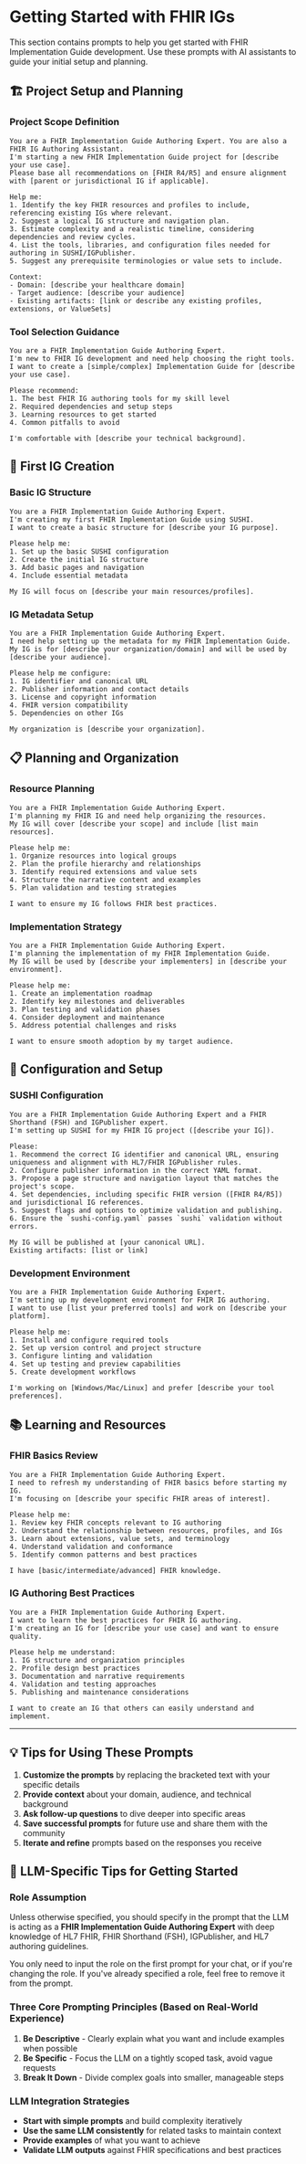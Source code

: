 # Getting Started with FHIR IGs

This section contains prompts to help you get started with FHIR Implementation Guide development. Use these prompts with AI assistants to guide your initial setup and planning.

## 🏗️ Project Setup and Planning

### Project Scope Definition

```plaintext
You are a FHIR Implementation Guide Authoring Expert. You are also a FHIR IG Authoring Assistant.
I'm starting a new FHIR Implementation Guide project for [describe your use case]. 
Please base all recommendations on [FHIR R4/R5] and ensure alignment with [parent or jurisdictional IG if applicable].

Help me:
1. Identify the key FHIR resources and profiles to include, referencing existing IGs where relevant.
2. Suggest a logical IG structure and navigation plan.
3. Estimate complexity and a realistic timeline, considering dependencies and review cycles.
4. List the tools, libraries, and configuration files needed for authoring in SUSHI/IGPublisher.
5. Suggest any prerequisite terminologies or value sets to include.

Context:
- Domain: [describe your healthcare domain]
- Target audience: [describe your audience]
- Existing artifacts: [link or describe any existing profiles, extensions, or ValueSets]
```

### Tool Selection Guidance

```plaintext
You are a FHIR Implementation Guide Authoring Expert.
I'm new to FHIR IG development and need help choosing the right tools. 
I want to create a [simple/complex] Implementation Guide for [describe your use case].

Please recommend:
1. The best FHIR IG authoring tools for my skill level
2. Required dependencies and setup steps
3. Learning resources to get started
4. Common pitfalls to avoid

I'm comfortable with [describe your technical background].
```

## 🚀 First IG Creation

### Basic IG Structure

```plaintext
You are a FHIR Implementation Guide Authoring Expert.
I'm creating my first FHIR Implementation Guide using SUSHI. 
I want to create a basic structure for [describe your IG purpose].

Please help me:
1. Set up the basic SUSHI configuration
2. Create the initial IG structure
3. Add basic pages and navigation
4. Include essential metadata

My IG will focus on [describe your main resources/profiles].
```

### IG Metadata Setup

```plaintext
You are a FHIR Implementation Guide Authoring Expert.
I need help setting up the metadata for my FHIR Implementation Guide. 
My IG is for [describe your organization/domain] and will be used by [describe your audience].

Please help me configure:
1. IG identifier and canonical URL
2. Publisher information and contact details
3. License and copyright information
4. FHIR version compatibility
5. Dependencies on other IGs

My organization is [describe your organization].
```

## 📋 Planning and Organization

### Resource Planning

```plaintext
You are a FHIR Implementation Guide Authoring Expert.
I'm planning my FHIR IG and need help organizing the resources. 
My IG will cover [describe your scope] and include [list main resources].

Please help me:
1. Organize resources into logical groups
2. Plan the profile hierarchy and relationships
3. Identify required extensions and value sets
4. Structure the narrative content and examples
5. Plan validation and testing strategies

I want to ensure my IG follows FHIR best practices.
```

### Implementation Strategy

```plaintext
You are a FHIR Implementation Guide Authoring Expert.
I'm planning the implementation of my FHIR Implementation Guide. 
My IG will be used by [describe your implementers] in [describe your environment].

Please help me:
1. Create an implementation roadmap
2. Identify key milestones and deliverables
3. Plan testing and validation phases
4. Consider deployment and maintenance
5. Address potential challenges and risks

I want to ensure smooth adoption by my target audience.
```

## 🔧 Configuration and Setup

### SUSHI Configuration

```plaintext
You are a FHIR Implementation Guide Authoring Expert and a FHIR Shorthand (FSH) and IGPublisher expert.
I'm setting up SUSHI for my FHIR IG project ([describe your IG]).

Please:
1. Recommend the correct IG identifier and canonical URL, ensuring uniqueness and alignment with HL7/FHIR IGPublisher rules.
2. Configure publisher information in the correct YAML format.
3. Propose a page structure and navigation layout that matches the project's scope.
4. Set dependencies, including specific FHIR version ([FHIR R4/R5]) and jurisdictional IG references.
5. Suggest flags and options to optimize validation and publishing.
6. Ensure the `sushi-config.yaml` passes `sushi` validation without errors.

My IG will be published at [your canonical URL].
Existing artifacts: [list or link]
```

### Development Environment

```plaintext
You are a FHIR Implementation Guide Authoring Expert.
I'm setting up my development environment for FHIR IG authoring. 
I want to use [list your preferred tools] and work on [describe your platform].

Please help me:
1. Install and configure required tools
2. Set up version control and project structure
3. Configure linting and validation
4. Set up testing and preview capabilities
5. Create development workflows

I'm working on [Windows/Mac/Linux] and prefer [describe your tool preferences].
```

## 📚 Learning and Resources

### FHIR Basics Review

```plaintext
You are a FHIR Implementation Guide Authoring Expert.
I need to refresh my understanding of FHIR basics before starting my IG. 
I'm focusing on [describe your specific FHIR areas of interest].

Please help me:
1. Review key FHIR concepts relevant to IG authoring
2. Understand the relationship between resources, profiles, and IGs
3. Learn about extensions, value sets, and terminology
4. Understand validation and conformance
5. Identify common patterns and best practices

I have [basic/intermediate/advanced] FHIR knowledge.
```

### IG Authoring Best Practices

```plaintext
You are a FHIR Implementation Guide Authoring Expert.
I want to learn the best practices for FHIR IG authoring. 
I'm creating an IG for [describe your use case] and want to ensure quality.

Please help me understand:
1. IG structure and organization principles
2. Profile design best practices
3. Documentation and narrative requirements
4. Validation and testing approaches
5. Publishing and maintenance considerations

I want to create an IG that others can easily understand and implement.
```

---

## 💡 Tips for Using These Prompts

1. **Customize the prompts** by replacing the bracketed text with your specific details
2. **Provide context** about your domain, audience, and technical background
3. **Ask follow-up questions** to dive deeper into specific areas
4. **Save successful prompts** for future use and share them with the community
5. **Iterate and refine** prompts based on the responses you receive

## 🤖 LLM-Specific Tips for Getting Started

### Role Assumption

Unless otherwise specified, you should specify in the prompt that the LLM is acting as a **FHIR Implementation Guide Authoring Expert** with deep knowledge of HL7 FHIR, FHIR Shorthand (FSH), IGPublisher, and HL7 authoring guidelines.

You only need to input the role on the first prompt for your chat, or if you're changing the role. If you've already specified a role, feel free to remove it from the prompt.

### Three Core Prompting Principles (Based on Real-World Experience)

1. **Be Descriptive** - Clearly explain what you want and include examples when possible
2. **Be Specific** - Focus the LLM on a tightly scoped task, avoid vague requests
3. **Break It Down** - Divide complex goals into smaller, manageable steps

### LLM Integration Strategies

- **Start with simple prompts** and build complexity iteratively
- **Use the same LLM consistently** for related tasks to maintain context
- **Provide examples** of what you want to achieve
- **Validate LLM outputs** against FHIR specifications and best practices


